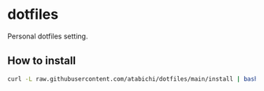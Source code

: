 # dotfiles

Personal dotfiles setting.

## How to install

```bash
curl -L raw.githubusercontent.com/atabichi/dotfiles/main/install | bash
```
